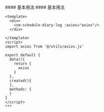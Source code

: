 
<cn>
#### 基本用法
</cn>

<us>
#### 基本用法
</us>

```tpl
<template>
  <div>
    <sm-schedule-diary-log :axios="axios"/>
  </div>

</template>
<script>
import axios from '@/utils/axios.js'

export default {
  data(){
    return {
      axios
    }
  },
  created(){
  },
  methods: {
  }
}
</script>
*** 